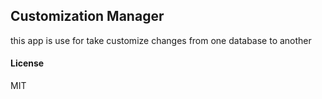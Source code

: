 ## Customization Manager

this app is use for take customize changes from one database to another

#### License

MIT